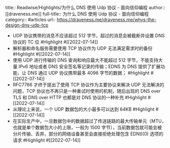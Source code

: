 title:: Readwise/Highlights/为什么 DNS 使用 Udp 协议 - 面向信仰编程
author:: [[draveness.me]]
full-title:: 为什么 DNS 使用 Udp 协议 - 面向信仰编程
category:: #articles
url:: https://draveness.me/draveness.me/whys-the-design-dns-udp-tcp

- UDP 协议携带的消息不应该超过 512 字节，超过的消息会被截断并设置 DNS 协议的 TC 位 #Highlight #[[2022-07-14]]
- 解析器和命名服务需要使用 TCP 协议作为 UDP 无法满足需求时的备份 #Highlight #[[2022-07-14]]
- 使用 UDP 进行传输的 DNS 查询和响应最大不能超过 512 字节，不能支持大量 IPv6 地址或者 DNS 安全签名等记录的传输；EDNS 为 DNS 提供了扩展功能，让 DNS 通过 UDP 协议携带最多 4096 字节的数据； #Highlight #[[2022-07-14]]
- RFC7766 才终于提出了使用 TCP 协议作为主要协议来解决 UDP 无法解决的问题，TCP 协议也不再只是一种重试时使用的机制，随后出现的 DNS over TLS 和 DNS over HTTP 也都是对 DNS 协议的一种补充 #Highlight #[[2022-07-14]]
- 从理论上来说，一个 UDP 数据包的大小最多可以达到 64KB #Highlight #[[2022-07-14]]
- 在实际生产中，一旦数据包中的数据超过了传送链路的最大传输单元（MTU，也就是单个数据包大小的上限，一般为 1500 字节），当前数据包就可能会被分片传输、丢弃，部分的网络设备甚至会直接拒绝处理包含 EDNS(0) 选项的请求 #Highlight #[[2022-07-14]]